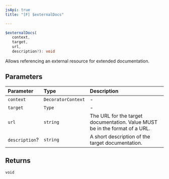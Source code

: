 ```yaml
---
jsApi: true
title: "[F] $externalDocs"

---
```

```ts
$externalDocs(
   context, 
   target, 
   url, 
   description?): void
```

Allows referencing an external resource for extended documentation.

## Parameters

| Parameter | Type | Description |
| :------ | :------ | :------ |
| `context` | `DecoratorContext` | - |
| `target` | `Type` | - |
| `url` | `string` | The URL for the target documentation. Value MUST be in the format of a URL. |
| `description`? | `string` | A short description of the target documentation. |

## Returns

`void`
